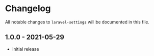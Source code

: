 # Changelog

All notable changes to `laravel-settings` will be documented in this file.

## 1.0.0 - 2021-05-29
- initial release
